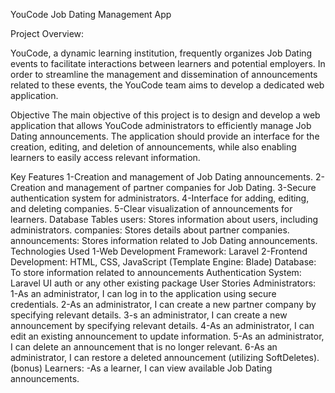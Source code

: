YouCode Job Dating Management App

Project Overview:

YouCode, a dynamic learning institution, frequently organizes Job Dating events to facilitate interactions between learners and potential employers. In order to streamline the management and dissemination of announcements related to these events, the YouCode team aims to develop a dedicated web application.

Objective
The main objective of this project is to design and develop a web application that allows YouCode administrators to efficiently manage Job Dating announcements. The application should provide an interface for the creation, editing, and deletion of announcements, while also enabling learners to easily access relevant information.

Key Features
1-Creation and management of Job Dating announcements.
2-Creation and management of partner companies for Job Dating.
3-Secure authentication system for administrators.
4-Interface for adding, editing, and deleting companies.
5-Clear visualization of announcements for learners.
Database Tables
users: Stores information about users, including administrators.
companies: Stores details about partner companies.
announcements: Stores information related to Job Dating announcements.
Technologies Used
1-Web Development Framework: Laravel
2-Frontend Development: HTML, CSS, JavaScript (Template Engine: Blade)
Database: To store information related to announcements
Authentication System: Laravel UI auth or any other existing package
User Stories
Administrators:
1-As an administrator, I can log in to the application using secure credentials.
2-As an administrator, I can create a new partner company by specifying relevant details.
3-s an administrator, I can create a new announcement by specifying relevant details.
4-As an administrator, I can edit an existing announcement to update information.
5-As an administrator, I can delete an announcement that is no longer relevant.
6-As an administrator, I can restore a deleted announcement (utilizing SoftDeletes).(bonus)
Learners:
-As a learner, I can view available Job Dating announcements.